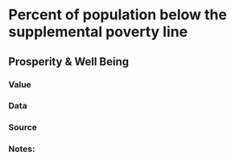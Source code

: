 # Percent of population below the supplemental poverty line

## Prosperity & Well Being

### Value

### Data

### Source

### Notes: